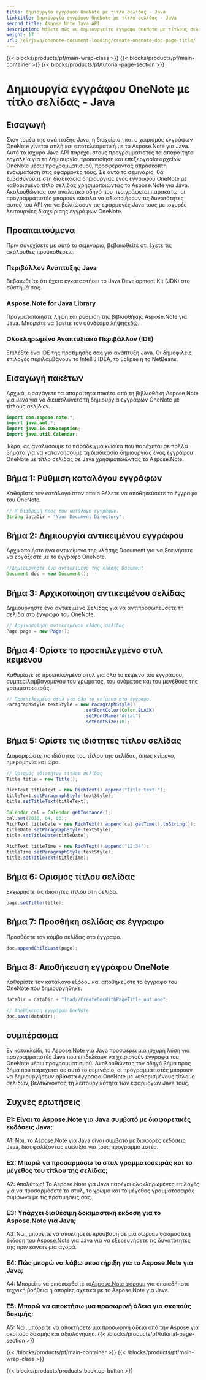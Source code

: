 ```yaml
---
title: Δημιουργία εγγράφου OneNote με τίτλο σελίδας - Java
linktitle: Δημιουργία εγγράφου OneNote με τίτλο σελίδας - Java
second_title: Aspose.Note Java API
description: Μάθετε πώς να δημιουργείτε έγγραφα OneNote με τίτλους σελίδων σε Java χρησιμοποιώντας το Aspose.Note για Java. Ολοκληρωμένο σεμινάριο με παραδείγματα κώδικα.
weight: 17
url: /el/java/onenote-document-loading/create-onenote-doc-page-title/
---
```


{{< blocks/products/pf/main-wrap-class >}}
{{< blocks/products/pf/main-container >}}
{{< blocks/products/pf/tutorial-page-section >}}

# Δημιουργία εγγράφου OneNote με τίτλο σελίδας - Java

## Εισαγωγή

Στον τομέα της ανάπτυξης Java, η διαχείριση και ο χειρισμός εγγράφων OneNote γίνεται απλή και αποτελεσματική με το Aspose.Note για Java. Αυτό το ισχυρό Java API παρέχει στους προγραμματιστές τα απαραίτητα εργαλεία για τη δημιουργία, τροποποίηση και επεξεργασία αρχείων OneNote μέσω προγραμματισμού, προσφέροντας απρόσκοπτη ενσωμάτωση στις εφαρμογές τους. Σε αυτό το σεμινάριο, θα εμβαθύνουμε στη διαδικασία δημιουργίας ενός εγγράφου OneNote με καθορισμένο τίτλο σελίδας χρησιμοποιώντας το Aspose.Note για Java. Ακολουθώντας τον αναλυτικό οδηγό που περιγράφεται παρακάτω, οι προγραμματιστές μπορούν εύκολα να αξιοποιήσουν τις δυνατότητες αυτού του API για να βελτιώσουν τις εφαρμογές Java τους με ισχυρές λειτουργίες διαχείρισης εγγράφων OneNote.

## Προαπαιτούμενα

Πριν συνεχίσετε με αυτό το σεμινάριο, βεβαιωθείτε ότι έχετε τις ακόλουθες προϋποθέσεις:

### Περιβάλλον Ανάπτυξης Java

Βεβαιωθείτε ότι έχετε εγκαταστήσει το Java Development Kit (JDK) στο σύστημά σας.

### Aspose.Note for Java Library

 Πραγματοποιήστε λήψη και ρύθμιση της βιβλιοθήκης Aspose.Note για Java. Μπορείτε να βρείτε τον σύνδεσμο λήψης[εδώ](https://releases.aspose.com/note/java/).

### Ολοκληρωμένο Αναπτυξιακό Περιβάλλον (IDE)

Επιλέξτε ένα IDE της προτίμησής σας για ανάπτυξη Java. Οι δημοφιλείς επιλογές περιλαμβάνουν το IntelliJ IDEA, το Eclipse ή το NetBeans.

## Εισαγωγή πακέτων

Αρχικά, εισαγάγετε τα απαραίτητα πακέτα από τη βιβλιοθήκη Aspose.Note για Java για να διευκολύνετε τη δημιουργία εγγράφων OneNote με τίτλους σελίδων.

```java
import com.aspose.note.*;
import java.awt.*;
import java.io.IOException;
import java.util.Calendar;
```

Τώρα, ας αναλύσουμε το παράδειγμα κώδικα που παρέχεται σε πολλά βήματα για να κατανοήσουμε τη διαδικασία δημιουργίας ενός εγγράφου OneNote με τίτλο σελίδας σε Java χρησιμοποιώντας το Aspose.Note.

## Βήμα 1: Ρύθμιση καταλόγου εγγράφων

Καθορίστε τον κατάλογο στον οποίο θέλετε να αποθηκεύσετε το έγγραφο του OneNote.

```java
// Η διαδρομή προς τον κατάλογο εγγράφων.
String dataDir = "Your Document Directory";
```

## Βήμα 2: Δημιουργία αντικειμένου εγγράφου

Αρχικοποιήστε ένα αντικείμενο της κλάσης Document για να ξεκινήσετε να εργάζεστε με το έγγραφο OneNote.

```java
//Δημιουργήστε ένα αντικείμενο της κλάσης Document
Document doc = new Document();
```

## Βήμα 3: Αρχικοποίηση αντικειμένου σελίδας

Δημιουργήστε ένα αντικείμενο Σελίδας για να αντιπροσωπεύσετε τη σελίδα στο έγγραφο του OneNote.

```java
// Αρχικοποίηση αντικειμένου κλάσης σελίδας
Page page = new Page();
```

## Βήμα 4: Ορίστε το προεπιλεγμένο στυλ κειμένου

Καθορίστε το προεπιλεγμένο στυλ για όλο το κείμενο του εγγράφου, συμπεριλαμβανομένου του χρώματος, του ονόματος και του μεγέθους της γραμματοσειράς.

```java
// Προεπιλεγμένο στυλ για όλο το κείμενο στο έγγραφο.
ParagraphStyle textStyle = new ParagraphStyle()
                            .setFontColor(Color.BLACK)
                            .setFontName("Arial")
                            .setFontSize(10);
```

## Βήμα 5: Ορίστε τις ιδιότητες τίτλου σελίδας

Διαμορφώστε τις ιδιότητες του τίτλου της σελίδας, όπως κείμενο, ημερομηνία και ώρα.

```java
// Ορισμός ιδιοτήτων τίτλου σελίδας
Title title = new Title();

RichText titleText = new RichText().append("Title text.");
titleText.setParagraphStyle(textStyle);
title.setTitleText(titleText);

Calendar cal = Calendar.getInstance();
cal.set(2018, 04, 03);
RichText titleDate = new RichText().append(cal.getTime().toString());
titleDate.setParagraphStyle(textStyle);
title.setTitleDate(titleDate);

RichText titleTime = new RichText().append("12:34");
titleTime.setParagraphStyle(textStyle);
title.setTitleText(titleTime);
```

## Βήμα 6: Ορισμός τίτλου σελίδας

Εκχωρήστε τις ιδιότητες τίτλου στη σελίδα.

```java
page.setTitle(title);
```

## Βήμα 7: Προσθήκη σελίδας σε έγγραφο

Προσθέστε τον κόμβο σελίδας στο έγγραφο.

```java
doc.appendChildLast(page);
```

## Βήμα 8: Αποθήκευση εγγράφου OneNote

Καθορίστε τον κατάλογο εξόδου και αποθηκεύστε το έγγραφο του OneNote που δημιουργήθηκε.

```java
dataDir = dataDir + "load//CreateDocWithPageTitle_out.one";

// Αποθήκευση εγγράφου OneNote
doc.save(dataDir);
```

## συμπέρασμα

Εν κατακλείδι, το Aspose.Note για Java προσφέρει μια ισχυρή λύση για προγραμματιστές Java που επιδιώκουν να χειριστούν έγγραφα του OneNote μέσω προγραμματισμού. Ακολουθώντας τον οδηγό βήμα προς βήμα που παρέχεται σε αυτό το σεμινάριο, οι προγραμματιστές μπορούν να δημιουργήσουν αβίαστα έγγραφα OneNote με καθορισμένους τίτλους σελίδων, βελτιώνοντας τη λειτουργικότητα των εφαρμογών Java τους.

## Συχνές ερωτήσεις

### Ε1: Είναι το Aspose.Note για Java συμβατό με διαφορετικές εκδόσεις Java;

A1: Ναι, το Aspose.Note για Java είναι συμβατό με διάφορες εκδόσεις Java, διασφαλίζοντας ευελιξία για τους προγραμματιστές.

### Ε2: Μπορώ να προσαρμόσω το στυλ γραμματοσειράς και το μέγεθος του τίτλου της σελίδας;

Α2: Απολύτως! Το Aspose.Note για Java παρέχει ολοκληρωμένες επιλογές για να προσαρμόσετε το στυλ, το χρώμα και το μέγεθος γραμματοσειράς σύμφωνα με τις προτιμήσεις σας.

### Ε3: Υπάρχει διαθέσιμη δοκιμαστική έκδοση για το Aspose.Note για Java;

A3: Ναι, μπορείτε να αποκτήσετε πρόσβαση σε μια δωρεάν δοκιμαστική έκδοση του Aspose.Note για Java για να εξερευνήσετε τις δυνατότητές της πριν κάνετε μια αγορά.

### Ε4: Πώς μπορώ να λάβω υποστήριξη για το Aspose.Note για Java;

A4: Μπορείτε να επισκεφθείτε το[Aspose.Note φόρουμ](https://forum.aspose.com/c/note/28) για οποιαδήποτε τεχνική βοήθεια ή απορίες σχετικά με το Aspose.Note για Java.

### Ε5: Μπορώ να αποκτήσω μια προσωρινή άδεια για σκοπούς δοκιμής;

A5: Ναι, μπορείτε να αποκτήσετε μια προσωρινή άδεια από την Aspose για σκοπούς δοκιμής και αξιολόγησης.
{{< /blocks/products/pf/tutorial-page-section >}}

{{< /blocks/products/pf/main-container >}}
{{< /blocks/products/pf/main-wrap-class >}}

{{< blocks/products/products-backtop-button >}}
